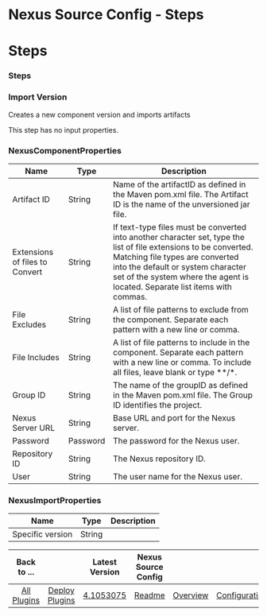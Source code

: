 
Nexus Source Config - Steps
===========================

# Steps


### Steps




### Import Version

Creates a new component version and imports artifacts

This step has no input properties.


### NexusComponentProperties


| Name | Type | Description |
| --- | --- | --- |
| Artifact ID | String | Name of the artifactID as defined in the Maven pom.xml file. The Artifact ID is the name of the unversioned jar file. |
| Extensions of files to Convert | String | If text-type files must be converted into another character set, type the list of file extensions to be converted. Matching file types are converted into the default or system character set of the system where the agent is located. Separate list items with commas. |
| File Excludes | String | A list of file patterns to exclude from the component. Separate each pattern with a new line or comma. |
| File Includes | String | A list of file patterns to include in the component. Separate each pattern with a new line or comma. To include all files, leave blank or type \*\*/\*. |
| Group ID | String | The name of the groupID as defined in the Maven pom.xml file. The Group ID identifies the project. |
| Nexus Server URL | String | Base URL and port for the Nexus server. |
| Password | Password | The password for the Nexus user. |
| Repository ID | String | The Nexus repository ID. |
| User | String | The user name for the Nexus user. |

### NexusImportProperties


| Name | Type | Description |
| --- | --- | --- |
| Specific version | String |  |



|Back to ...||Latest Version|Nexus Source Config ||||
| :---: | :---: | :---: | :---: | :---: | :---: | :---: |
|[All Plugins](../../index.md)|[Deploy Plugins](../README.md)|[4.1053075](https://raw.githubusercontent.com/UrbanCode/IBM-UCD-PLUGINS/main/files/nexus-source-config/Nexus-Source-Config-4.1053075.zip)|[Readme](README.md)|[Overview](overview.md)|[Configuration](configuration.md)|[Downloads](downloads.md)|
